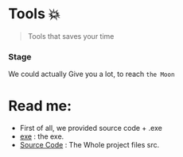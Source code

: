 # Tools 💥

>Tools that saves your time


### Stage
We could actually Give you a lot, to reach `the Moon`



# Read me:
- First of all, we provided source code + .exe
- [exe](./Application) : the exe.
- [Source Code](./Project) : The Whole project files src.